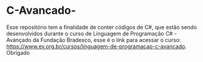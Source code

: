 # C-Avancado-
Esse repositório tem a finalidade de conter códigos de C#, que estão sendo desenvolvidos durante o curso de Linguagem de Programação C# - Avançado da Fundação Bradesco, esse é o link para acessar o curso: https://www.ev.org.br/cursos/linguagem-de-programacao-c-avancado. Obrigado
